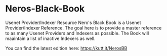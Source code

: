 # Neros-Black-Book
Usenet Provider/Indexer Resource
Nero's Black Book is a Usenet Provider/Indexer Reference.
The goal here is to provide a master reference to as many Usenet Providers and Indexers as possible.  The Book will maaintain a list of inactive Indexers as well.

You can find the latest edition here:  https://kutt.it/NerosBB
